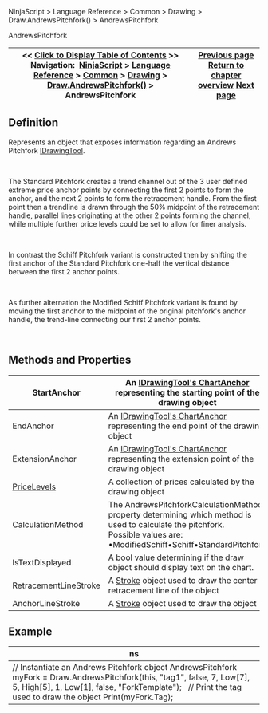 ﻿


NinjaScript \> Language Reference \> Common \> Drawing \> Draw.AndrewsPitchfork() \> AndrewsPitchfork






















AndrewsPitchfork







| \<\< [Click to Display Table of Contents](andrewspitchfork.md) \>\> **Navigation:**     [NinjaScript](ninjascript-1.md) \> [Language Reference](language_reference_wip-1.md) \> [Common](common-1.md) \> [Drawing](drawing-1.md) \> [Draw.AndrewsPitchfork()](draw_andrewspitchfork-1.md) \> AndrewsPitchfork | [Previous page](draw_andrewspitchfork-1.md) [Return to chapter overview](draw_andrewspitchfork-1.md) [Next page](draw_arc-1.md) |
| --- | --- |











## Definition


Represents an object that exposes information regarding an Andrews Pitchfork [IDrawingTool](idrawingtool-1.md). 


 


The Standard Pitchfork creates a trend channel out of the 3 user defined extreme price anchor points by connecting the first 2 points to form the anchor, and the next 2 points to form the retracement handle. From the first point then a trendline is drawn through the 50% midpoint of the retracement handle, parallel lines originating at the other 2 points forming the channel, while multiple further price levels could be set to allow for finer analysis. 


 


In contrast the Schiff Pitchfork variant is constructed then by shifting the first anchor of the Standard Pitchfork one\-half the vertical distance between the first 2 anchor points.


 


As further alternation the Modified Schiff Pitchfork variant is found by moving the first anchor to the midpoint of the original pitchfork's anchor handle, the trend\-line connecting our first 2 anchor points.


 


## Methods and Properties




| StartAnchor | An [IDrawingTool's ChartAnchor](idrawingtool-1.htm#chartanchor) representing the starting point of the drawing object |
| --- | --- |
| EndAnchor | An [IDrawingTool's ChartAnchor](idrawingtool-1.htm#chartanchor) representing the end point of the drawing object |
| ExtensionAnchor | An [IDrawingTool's ChartAnchor](idrawingtool-1.htm#chartanchor) representing the extension point of the drawing object |
| [PriceLevels](pricelevels-1.md) | A collection of prices calculated by the drawing object |
| CalculationMethod | The AndrewsPitchforkCalculationMethod property determining which method is used to calculate the pitchfork.     Possible values are:   •ModifiedSchiff•Schiff•StandardPitchfork |
| IsTextDisplayed | A bool value determining if the draw object should display text on the chart. |
| RetracementLineStroke | A [Stroke](stroke_class-1.md) object used to draw the center retracement line of the object |
| AnchorLineStroke | A [Stroke](stroke_class-1.md) object used to draw the object |



## 


## 


## Example




| ns |
| --- |
| // Instantiate an Andrews Pitchfork object AndrewsPitchfork myFork \= Draw.AndrewsPitchfork(this, "tag1", false, 7, Low\[7], 5, High\[5], 1, Low\[1], false, "ForkTemplate");   // Print the tag used to draw the object Print(myFork.Tag); |









